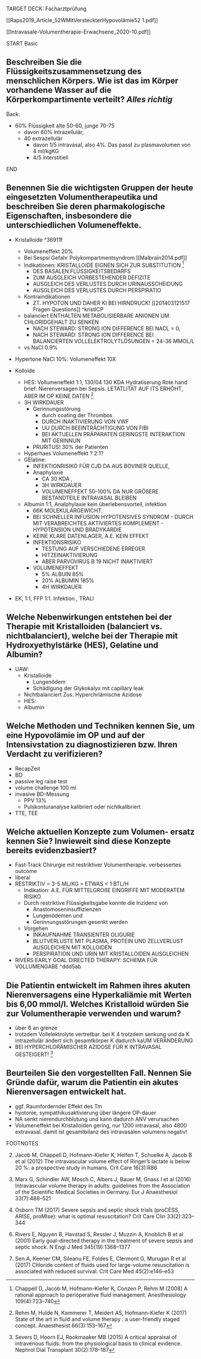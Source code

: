 TARGET DECK: Facharztprüfung

[[Raps2019_Article_52WMitVersteckterHypovolämie52 1.pdf]]

 [[Intravasale-Volumentherapie-Erwachsene_2020-10.pdf]]

START
Basic
## Beschreiben Sie die Flüssigkeitszusammensetzung des menschlichen Körpers. Wie ist das im Körper vorhandene Wasser auf die Körperkompartimente verteilt? _Alles richtig_
Back:
- 60% Flüssigkeit alte 50-60, junge 70-75
	- davon 60% intrazellulär, 
	- 40 extrazellulär 
		- davon 1/5 intravasal, also 4%. Das passt zu plasmavolumen  von 4 ml/kgKG
		- 4/5 interstitiell
<!--ID: 1647977064796-->
END
## Benennen Sie die wichtigsten Gruppen der heute eingesetzten Volumentherapeutika und beschreiben Sie deren pharmakologische Eigenschaften, insbesondere die unterschiedlichen Volumeneffekte.
- Kristalloide ^36911f
	- Volumeneffekt 20%
	- Bei Sespsi Gefahr Polykompartmentsyndrom [[Malbrain2014.pdf]]
	- Indikationen: KRISTALLOIDE EIGNEN SICH ZUR SUBSTITUTION [^1]
		- DES BASALEN FLÜSSIGKEITSBEDARFS
		- ZUM AUSGLEICH VORBESTEHENDER DEFIZITE
		- AUSGLEICH DES VERLUSTES DURCH URINAUSSCHEIDUNG
		- AUSGLEICH DES VERLUSTES DURCH PERSPIRATIO
	- Kontraindikationen
		- ZT. HYPOTON UND DAHER KI BEI HIRNDRUCK! [[201403121517 Fragen Questions]]  ^kristICP
	- balanciert ENTHALTEN METABOLISIERBARE ANIONEN UM CHLORIDGEHALT ZU SENKEN 
		- NACH STEWARD: STRONG ION DIFFERENCE BEI NACL = 0, 
		- NACH STEWARD: STRONG ION DIFFERENCE BEI BALANCIERTEN VOLLELEKTROLYTLÖSUNGEN = 24-36 MMOL/L
	- vs NaCl 0.9%


- Hypertone NaCl 10%: Volumeneffekt 10X
- Kolloide
	- HES:  Vollumeneffekt 1:1, 130/04 130 KDA Hydratiserung Rote hand brief: Nierenversagen bei Sepsis. LETATLITÄT AUF ITS ERHÖHT, ABER IM OP KEINE DATEN [^5]
	- 3H WIRKDAUER 
		- Gerinnungsstörung
			-  durch coating der Thrombos
			-  DURCH INAKTIVIERUNG VON VWF
			-  UU DURCH BEEINTRÄCHTIGUNG VON FIBI
			-  BEI AKTUELLEN PRÄPARATEN GERINGSTE INTERAKTION MIT GERINNUN
		- PRURITUS! 30% der Patienten
	- Hyperhaes Volumeneffekt ? 2:1?
	- GElatine: 	
		- INFEKTIONRISIKO FÜR CJD DA AUS BOVINER QUELLE, 
		- Anaphylaxie 
			- CA 30 KDA , 
			- 3H WIRKDAUER
			- VOLUMENEFFEKT 50-100% DA NUR GRÖßERE BESTANDTEILE INTRAVASAL BLEIBEN
	- Albumin 1:1, Analphylaxie kein überlebensvorteil, infektion
		- 66K MOLEKULARGEWICHT. 
		- BEI SCHNELLER INFUSION HYPOTENSIVES SYNDROM 
				- DURCH MIT VERABREICHTES AKTIVIERTES KOMPLEMENT
				- HYPOTENSION UND BRADYKARDIE
		- KEINE KLARE DATENLAGER, A.E. KEIN EFFEKT 
		- INFEKTIONSRISIKO
			- TESTUNG AUF VERSCHIEDENE ERREGER
			- HITZEINAKTIVIERUNG  
			- ABER PARVOVIRUS B 19 NICHT INAKTIVIERT
		- VOLUMENEFFEKT
			- 5% ALBUIN 85%
			- 20% ALBUMIN 185%
			- 4H WIRKDAUER 
- EK, 1:1, FFP 1:1. Infektion , TRALI

## Welche Nebenwirkungen entstehen bei der Therapie mit Kristalloiden (balanciert vs. nichtbalanciert), welche bei der Therapie mit Hydroxyethylstärke (HES), Gelatine und Albumin?
- UAW:
	- Kristalloide
		- Lungenödem
		- Schädigung der Glykokalyx mit capillary leak
	- Nichtbalanciert Zus. Hyperchrlämische Azidose
	- HES:
	- Albumin
## Welche Methoden und Techniken kennen Sie, um eine Hypovolämie im OP und auf der Intensivstation zu diagnostizieren bzw. Ihren Verdacht zu verifizieren?
- RecapZeit
- BD
- passive leg raise test
- volume challenge 100 ml
- invasive BD-Messung
	- PPV 13%
	- Pulskonturanalyse kalibriert oder nichtkalibriert
- TTE, TEE
## Welche aktuellen Konzepte zum Volumen- ersatz kennen Sie? Inwieweit sind diese Konzepte bereits evidenzbasiert?
- Fast-Track Chirurgie mit restriktiver Volumentherapie. verbessertes outcome
- liberal
- RESTRIKTIV = 3-5 ML/KG = ETWAS < 1 BTL/H
	- Indikation: A.E. FÜR MITTELGROßE EINGRIFFE MIT MODERATEM RISIKO
	-  Durch restriktive Flüssigkeitsgabe	 konnte die Inzidenz von 
		-  Anastomoseninsuffizienzen
		-  Lungenödemen und
		-  Gerinnungsstörungen gesenkt werden
	-  Vorgehen
		- INKAUFNAHME TRANSIENTER OLIGURIE
		- BLUTVERLUSTE MIT PLASMA, PROTEIN UND ZELLVERLUST AUSGLEICHEN MIT KOLLOIDEN
		- PERSPIRATION UND URIN MIT KRISTALLOIDEN AUSGLEICHEN
- RIVERS EARLY GOAL DIRECTED THERAPY: SCHEMA FÜR VOLLUMENGABE ^ddd5ab
## Die Patientin entwickelt im Rahmen  ihres akuten Nierenversagens eine Hyperkaliämie mit Werten bis 6,00 mmol/l. Welches Kristalloid würden Sie zur Volumentherapie verwenden und warum?
- über 6 an grenze
- trotzdem Vollelektrolyte vertretbar. bei K 4 trotzdem senkung und da K intrazellulär ändert sich gesamtkörper K dadurch kaUM VERÄNDERUNG
- BEI HYPERCHLORÄMISCHER AZIDOSE FÜR K INTRAVASAL GESTEIGERT! [^8]
## Beurteilen Sie den vorgestellten Fall. Nennen Sie Gründe dafür, warum die Patientin ein akutes Nierenversagen entwickelt hat.
- ggf. Raumfordernder Effekt des Tm
- hyotonie, sympathikusaktivierung über längere OP-dauer
- NA senkt nierendurchblutung und kann dadurch ANV verursachen
- Volumeneffekt bei Kristalloiden gering, nur 1200 intravasal, also 4800 extravasal. damit ist gesamtbilanz des intravasalen volumens negativ!

FOOTNOTES

 

[^1]:  Chappell D, Jacob M, Hofmann-Kiefer K, Conzen P, Rehm M (2008) A rational approach to perioperative fluid management. Anesthesiology 109(4):723–740
    
2.  Jacob M, Chappell D, Hofmann-Kiefer K, Helfen T, Schuelke A, Jacob B et al (2012) The intravascular volume effect of Ringer’s lactate is below 20 %: a prospective study in humans. Crit Care 16(3):R86
    
3.  Marx G, Schindler AW, Mosch C, Albers J, Bauer M, Gnass I et al (2016) Intravascular volume therapy in adults: guidelines from the Association of the Scientific Medical Societies in Germany. Eur J Anaesthesiol 33(7):488–521
    
4.  Osborn TM (2017) Severe sepsis and septic shock trials (proCESS, ARISE, proMIse): what is optimal resuscitation? Crit Care Clin 33(2):323–344
    
[^5]:  Rehm M, Hulde N, Kammerer T, Meidert AS, Hofmann-Kiefer K (2017) State of the art in fluid and volume therapy : a user-friendly staged concept. Anaesthesist 66(3):153–167
    
6.  Rivers E, Nguyen B, Havstad S, Ressler J, Muzzin A, Knoblich B et al (2001) Early goal-directed therapy in the treatment of severe sepsis and septic shock. N Engl J Med 345(19):1368–1377
    
7.  Sen A, Keener CM, Sileanu FE, Foldes E, Clermont G, Murugan R et al (2017) Chloride content of fluids used for large-volume resuscitation is associated with reduced survival. Crit Care Med 45(2):e146–e53
    
[^8]:  Severs D, Hoorn EJ, Rookmaaker MB (2015)  A critical appraisal of intravenous fluids: from the physiological basis to clinical evidence. Nephrol Dial Transplant 30(2):178–187
